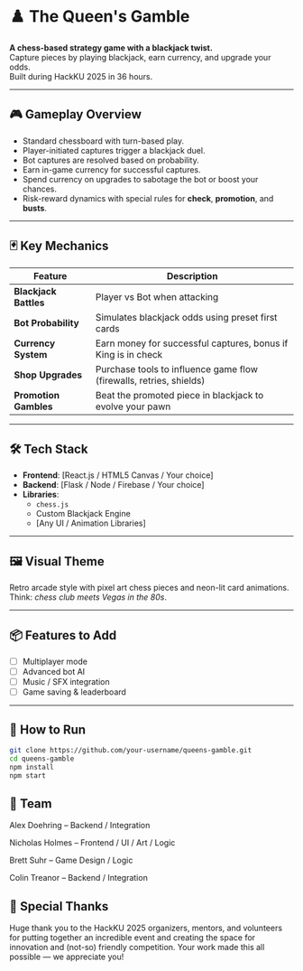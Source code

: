 # ♟️ The Queen's Gamble

**A chess-based strategy game with a blackjack twist.**  
Capture pieces by playing blackjack, earn currency, and upgrade your odds.  
Built during HackKU 2025 in 36 hours.

---

## 🎮 Gameplay Overview

- Standard chessboard with turn-based play.
- Player-initiated captures trigger a blackjack duel.
- Bot captures are resolved based on probability.
- Earn in-game currency for successful captures.
- Spend currency on upgrades to sabotage the bot or boost your chances.
- Risk-reward dynamics with special rules for **check**, **promotion**, and **busts**.

---

## 🃏 Key Mechanics

| Feature              | Description |
|----------------------|-------------|
| **Blackjack Battles** | Player vs Bot when attacking |
| **Bot Probability**   | Simulates blackjack odds using preset first cards |
| **Currency System**   | Earn money for successful captures, bonus if King is in check |
| **Shop Upgrades**     | Purchase tools to influence game flow (firewalls, retries, shields) |
| **Promotion Gambles** | Beat the promoted piece in blackjack to evolve your pawn |

---

## 🛠️ Tech Stack

- **Frontend**: [React.js / HTML5 Canvas / Your choice]
- **Backend**: [Flask / Node / Firebase / Your choice]
- **Libraries**: 
  - `chess.js`
  - Custom Blackjack Engine
  - [Any UI / Animation Libraries]

---

## 🖼️ Visual Theme

Retro arcade style with pixel art chess pieces and neon-lit card animations.  
Think: *chess club meets Vegas in the 80s*.

---

## 📦 Features to Add

- [ ] Multiplayer mode
- [ ] Advanced bot AI
- [ ] Music / SFX integration
- [ ] Game saving & leaderboard

---

## 🚀 How to Run

```bash
git clone https://github.com/your-username/queens-gamble.git
cd queens-gamble
npm install
npm start
```

## 👥 Team
Alex Doehring – Backend / Integration

Nicholas Holmes – Frontend / UI / Art / Logic

Brett Suhr – Game Design / Logic


Colin Treanor – Backend / Integration

## 💖 Special Thanks
Huge thank you to the HackKU 2025 organizers, mentors, and volunteers for putting together an incredible event and creating the space for innovation and (not-so) friendly competition. Your work made this all possible — we appreciate you!

